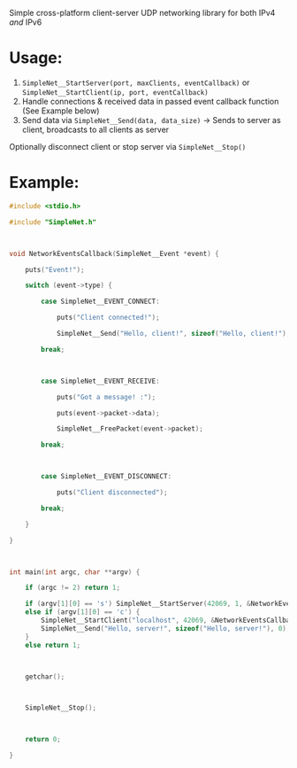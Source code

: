 Simple cross-platform client-server UDP networking library for both IPv4 *and* IPv6

# Usage:
1) `SimpleNet__StartServer(port, maxClients, eventCallback)` or `SimpleNet__StartClient(ip, port, eventCallback)`
2) Handle connections & received data in passed event callback function (See Example below)
3) Send data via `SimpleNet__Send(data, data_size)` -> Sends to server as client, broadcasts to all clients as server

Optionally disconnect client or stop server via `SimpleNet__Stop()`

# Example:
```c
#include <stdio.h>

#include "SimpleNet.h"



void NetworkEventsCallback(SimpleNet__Event *event) {

	puts("Event!");

	switch (event->type) {

		case SimpleNet__EVENT_CONNECT:

			puts("Client connected!");

			SimpleNet__Send("Hello, client!", sizeof("Hello, client!"), 0);

		break;



		case SimpleNet__EVENT_RECEIVE:

			puts("Got a message! :");

			puts(event->packet->data);

			SimpleNet__FreePacket(event->packet);

		break;



		case SimpleNet__EVENT_DISCONNECT:

			puts("Client disconnected");

		break;

	}

}



int main(int argc, char **argv) {

	if (argc != 2) return 1;

	if (argv[1][0] == 's') SimpleNet__StartServer(42069, 1, &NetworkEventsCallback);
	else if (argv[1][0] == 'c') {
		SimpleNet__StartClient("localhost", 42069, &NetworkEventsCallback);
		SimpleNet__Send("Hello, server!", sizeof("Hello, server!"), 0);
	}
	else return 1;



	getchar();



	SimpleNet__Stop();



	return 0;

}
```
